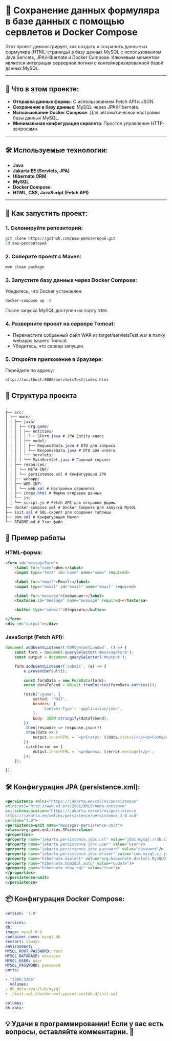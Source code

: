 # 📝 Сохранение данных формуляра в базе данных с помощью сервлетов и Docker Compose

Этот проект демонстрирует, как создать и сохранить данные из формуляра (HTML-страницы) в базу данных MySQL с
использованием Java Servlets, JPA/Hibernate и Docker Compose. Ключевым моментом является интеграция серверной логики с
контейнеризированной базой данных MySQL.

---

## 📌 Что в этом проекте:

- **Отправка данных формы**: С использованием Fetch API и JSON.
- **Сохранение в базу данных**: MySQL через JPA/Hibernate.
- **Использование Docker Compose**: Для автоматической настройки базы данных MySQL.
- **Минимальная конфигурация сервлета**: Простое управление HTTP-запросами.

---

## 🛠️ Используемые технологии:

- **Java**
- **Jakarta EE (Servlets, JPA)**
- **Hibernate ORM**
- **MySQL**
- **Docker Compose**
- **HTML, CSS, JavaScript (Fetch API)**

---

## 🚀 Как запустить проект:

### 1. Склонируйте репозиторий:

```bash
git clone https://github.com/ваш-репозиторий.git
cd ваш-репозиторий
```

### 2. Соберите проект с Maven:

```bash
mvn clean package
```

### 3. Запустите базу данных через Docker Compose:

Убедитесь, что Docker установлен:

```bash
docker-compose up -d
```

После запуска MySQL доступен на порту ``3306``.

### 4. Разверните проект на сервере Tomcat:

- Переместите собранный файл WAR из target/servletsTest.war в папку webapps вашего Tomcat.
- Убедитесь, что сервер запущен.

### 5. Откройте приложение в браузере:

Перейдите по адресу:

```bash
http://localhost:8080/servletsTest/index.html
```
## 📂 Структура проекта
```csharp
.
├── src/
│ ├── main/
│ │ ├── java/
│ │ │ ├── org.game/
│ │ │ │ ├── entities/
│ │ │ │ │ └── SForm.java # JPA Entity-класс
│ │ │ │ ├── model/
│ │ │ │ │ ├── RequestData.java # DTO для запроса
│ │ │ │ │ └── ResponseData.java # DTO для ответа
│ │ │ │ └── servlets/
│ │ │ │ └── MainServlet.java # Главный сервлет
│ │ ├── resources/
│ │ │ └── META-INF/
│ │ │ └── persistence.xml # Конфигурация JPA
│ │ ├── webapp/
│ │ ├── WEB-INF/
│ │ │ └── web.xml # Настройки сервлетов
│ │ ├── index.html # Форма отправки данных
│ │ └── js/
│ │ └── script.js # Fetch API для отправки формы
├── docker-compose.yml # Docker Compose для запуска MySQL
├── init.sql # SQL-скрипт для создания таблицы
├── pom.xml # Конфигурация Maven
└── README.md # Этот файл
```
## 📑 Пример работы
### HTML-форма:
```html
<form id="messageForm">
    <label for="name">Имя:</label>
    <input type="text" id="name" name="name" required>

    <label for="email">Email:</label>
    <input type="email" id="email" name="email" required>

    <label for="message">Сообщение:</label>
    <textarea id="message" name="message" required></textarea>

    <button type="submit">Отправить</button>

</form>
<div id="output"></div>
```
### JavaScript (Fetch API):
```javascript
document.addEventListener('DOMContentLoaded', () => {
    const form = document.querySelector('#messageForm');
    const output = document.querySelector('#output');

    form.addEventListener('submit', (e) => {
        e.preventDefault();

        const formData = new FormData(form);
        const dataToSend = Object.fromEntries(formData.entries());

        fetch('/game', {
            method: 'POST',
            headers: {
                'Content-Type': 'application/json',
            },
            body: JSON.stringify(dataToSend),
        })
        .then(response => response.json())
        .then(data => {
            output.innerHTML = `<p>Статус: ${data.status}</p><p>Сообщение: ${data.echoMessage}</p>`;
        })
        .catch(error => {
            output.innerHTML = `<p>Ошибка: ${error.message}</p>`;
        });
    });

});
```
## 🛠️ Конфигурация JPA (persistence.xml):
```xml
<persistence xmlns="https://jakarta.ee/xml/ns/persistence"
xmlns:xsi="http://www.w3.org/2001/XMLSchema-instance"
xsi:schemaLocation="https://jakarta.ee/xml/ns/persistence
https://jakarta.ee/xml/ns/persistence/persistence_3_0.xsd"
version="3.0">
<persistence-unit name="messages-persistence-unit">
<class>org.game.entities.SForm</class>
<properties>
<property name="jakarta.persistence.jdbc.url" value="jdbc:mysql://db:3306/messages"/>
<property name="jakarta.persistence.jdbc.user" value="user"/>
<property name="jakarta.persistence.jdbc.password" value="password"/>
<property name="jakarta.persistence.jdbc.driver" value="com.mysql.cj.jdbc.Driver"/>
<property name="hibernate.dialect" value="org.hibernate.dialect.MySQLDialect"/>
<property name="hibernate.hbm2ddl.auto" value="update"/>
<property name="hibernate.show_sql" value="true"/>
</properties>
</persistence-unit>
</persistence>
```
## 📦 Конфигурация Docker Compose:
```yaml
version: '3.8'

services:
db:
image: mysql:8.0
container_name: mysql_db
restart: always
environment:
MYSQL_ROOT_PASSWORD: root
MYSQL_DATABASE: messages
MYSQL_USER: user
MYSQL_PASSWORD: password
ports:

- "3306:3306"
  volumes:
- db_data:/var/lib/mysql
- ./init.sql:/docker-entrypoint-initdb.d/init.sql

volumes:
db_data:
```
## 💡 Удачи в программировании! Если у вас есть вопросы, оставляйте комментарии. 🚀